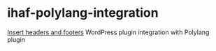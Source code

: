 # ihaf-polylang-integration
<a href="https://wordpress.org/plugins/insert-headers-and-footers/">Insert headers and footers</a> WordPress plugin integration with Polylang plugin
